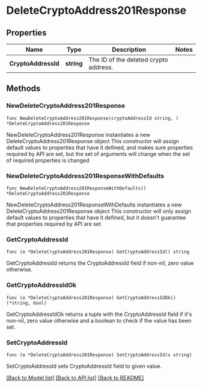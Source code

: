 # DeleteCryptoAddress201Response

## Properties

Name | Type | Description | Notes
------------ | ------------- | ------------- | -------------
**CryptoAddressId** | **string** | The ID of the deleted crypto address. | 

## Methods

### NewDeleteCryptoAddress201Response

`func NewDeleteCryptoAddress201Response(cryptoAddressId string, ) *DeleteCryptoAddress201Response`

NewDeleteCryptoAddress201Response instantiates a new DeleteCryptoAddress201Response object
This constructor will assign default values to properties that have it defined,
and makes sure properties required by API are set, but the set of arguments
will change when the set of required properties is changed

### NewDeleteCryptoAddress201ResponseWithDefaults

`func NewDeleteCryptoAddress201ResponseWithDefaults() *DeleteCryptoAddress201Response`

NewDeleteCryptoAddress201ResponseWithDefaults instantiates a new DeleteCryptoAddress201Response object
This constructor will only assign default values to properties that have it defined,
but it doesn't guarantee that properties required by API are set

### GetCryptoAddressId

`func (o *DeleteCryptoAddress201Response) GetCryptoAddressId() string`

GetCryptoAddressId returns the CryptoAddressId field if non-nil, zero value otherwise.

### GetCryptoAddressIdOk

`func (o *DeleteCryptoAddress201Response) GetCryptoAddressIdOk() (*string, bool)`

GetCryptoAddressIdOk returns a tuple with the CryptoAddressId field if it's non-nil, zero value otherwise
and a boolean to check if the value has been set.

### SetCryptoAddressId

`func (o *DeleteCryptoAddress201Response) SetCryptoAddressId(v string)`

SetCryptoAddressId sets CryptoAddressId field to given value.



[[Back to Model list]](../README.md#documentation-for-models) [[Back to API list]](../README.md#documentation-for-api-endpoints) [[Back to README]](../README.md)


